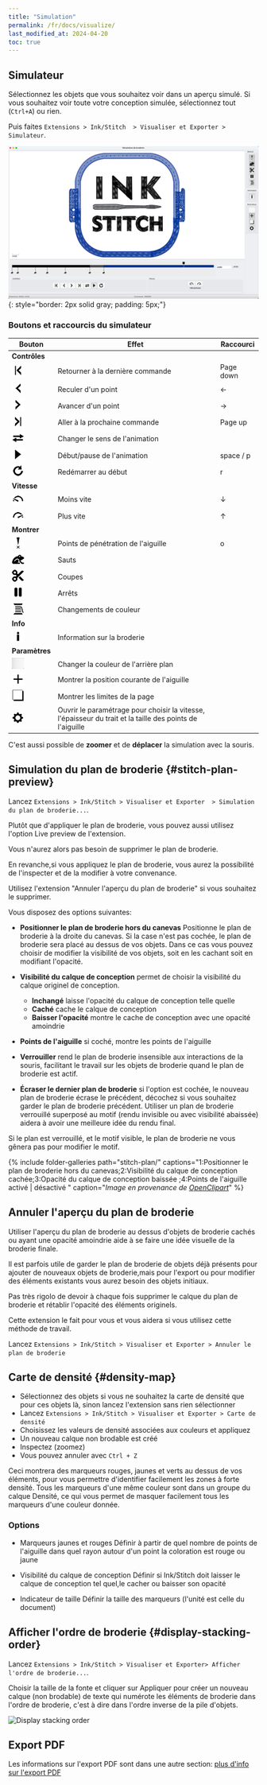 ```yaml
---
title: "Simulation"
permalink: /fr/docs/visualize/
last_modified_at: 2024-04-20
toc: true
---
```

## Simulateur

Sélectionnez les objets que vous souhaitez voir dans un aperçu simulé. Si vous souhaitez voir toute votre conception simulée, sélectionnez tout (`Ctrl+A`) ou rien.

Puis faites `Extensions > Ink/Stitch  > Visualiser et Exporter > Simulateur`.

![Simulator](/assets/images/docs/fr/simulateur.jpg)
{: style="border: 2px solid gray; padding: 5px;"}

### Boutons et raccourcis du simulateur 


 
Bouton | Effet | Raccourci
-------- | -------- | --------
**Contrôles**||
|<img src="/assets/images/docs/icons/backward_command.png" >|Retourner à la dernière commande| <key>Page down</key>
|<img src="/assets/images/docs/icons/backward_stitch.png" >|Reculer d'un point| <key>←</key>
|<img src="/assets/images/docs/icons/forward_stitch.png" >|Avancer d'un point| <key>→</key>
|<img src="/assets/images/docs/icons/forward_command.png" >|Aller à la prochaine commande| <key>Page up</key> 
|<img src="/assets/images/docs/icons/direction.png" >|Changer le sens de l'animation| 
|<img src="/assets/images/docs/icons/play.png"> | Début/pause de l'animation |<key>space</key> /  <key>p</key>
|<img src="/assets/images/docs/icons/restart.png" >|Redémarrer au début| <key>r</key>
**Vitesse**||
|<img src="/assets/images/docs/icons/slower.png" >|Moins vite| <key>↓</key> 
|<img src="/assets/images/docs/icons/faster.png" >|Plus vite| <key>↑</key> 
**Montrer**||
|<img src="/assets/images/docs/icons/npp.png" >|Points de pénétration de l'aiguille| <key>o</key>
|<img src="/assets/images/docs/icons/jump.png" >|Sauts| 
|<img src="/assets/images/docs/icons/trim.png" >|Coupes| 
|<img src="/assets/images/docs/icons/stop.png" >|Arrêts| 
|<img src="/assets/images/docs/icons/color_change.png" >|Changements de couleur| 
**Info**||
|<img src="/assets/images/docs/icons/info.png" >|Information sur la broderie| 
**Paramètres**||
|<img src="/assets/images/docs/icons/change_background.png" >|Changer la couleur de l'arrière plan| 
|<img src="/assets/images/docs/icons/cursor.png" >|Montrer la position courante de l'aiguille| 
|<img src="/assets/images/docs/icons/page.png" >|Montrer les limites de la page| 
|<img src="/assets/images/docs/icons/settings.png" >|Ouvrir le paramétrage pour choisir la vitesse, l'épaisseur du trait et la taille des points de l'aiguille| 

C'est aussi possible de **zoomer** et de **déplacer** la simulation avec la souris.

## Simulation du plan de broderie {#stitch-plan-preview}

Lancez `Extensions > Ink/Stitch > Visualiser et Exporter  > Simulation du plan de broderie...`.

Plutôt que d'appliquer le plan de broderie, vous pouvez aussi utilisez l'option Live preview de l'extension. 

Vous n'aurez alors pas besoin de supprimer le plan de broderie. 

En revanche,si vous appliquez le plan de broderie, vous aurez la possibilité de l'inspecter et de la modifier à votre convenance. 

Utilisez l'extension "Annuler l'aperçu du plan de broderie" si vous souhaitez le supprimer.

Vous disposez des options suivantes:
* **Positionner le plan de broderie hors du canevas** Positionne le plan de broderie  à la droite du canevas. Si la case n'est pas cochée, le plan de broderie sera placé au dessus de vos objets. Dans ce cas vous pouvez choisir de modifier la visibilité de vos objets, soit en les cachant soit en modifiant l'opacité.
* **Visibilité du calque de conception** permet de choisir la visibilité du calque originel de conception.
  * **Inchangé** laisse l'opacité du calque de conception telle quelle
  * **Caché** cache le calque de conception
  * **Baisser l'opacité** montre le cache de conception avec une opacité amoindrie
 
* **Points de l'aiguille** si coché, montre les points de l'aiguille
* **Verrouiller** rend le plan de broderie insensible aux interactions de la souris, facilitant le travail sur les objets de broderie quand le plan de broderie est actif.

* **Écraser le dernier plan de broderie** si l'option est cochée, le nouveau plan de broderie écrase le précédent, décochez si vous souhaitez garder le plan de broderie précédent.
Utiliser un plan de broderie verrouillé superposé au motif (rendu invisible ou avec visibilité abaissée) aidera à avoir une meilleure idée du rendu final.

Si le plan est verrouillé, et le motif visible, le plan de broderie ne vous gênera pas pour modifier le motif.



{% include folder-galleries path="stitch-plan/" captions="1:Positionner le plan de broderie hors du canevas;2:Visibilité du calque de conception cachée;3:Opacité du calque de conception baissée ;4:Points de l'aiguille activé | désactivé " caption="<i>Image en provenance de [OpenClipart](https://openclipart.org/detail/334596)</i>" %}

## Annuler l'aperçu du plan de broderie
Utiliser l'aperçu du plan de broderie au dessus d'objets de broderie cachés ou ayant une opacité amoindrie aide à se faire une idée visuelle de la broderie finale.

Il est parfois utile de garder le plan de broderie de objets déjà présents pour ajouter de nouveaux objets de broderie,mais pour l'export ou pour modifier des éléments existants vous aurez besoin des objets initiaux.

Pas très rigolo de devoir à chaque fois supprimer le calque du plan de broderie et rétablir l'opacité des éléments originels. 

Cette extension le fait pour vous et vous aidera si vous utilisez cette méthode de travail.


Lancez `Extensions > Ink/Stitch > Visualiser et Exporter > Annuler le plan de broderie`

## Carte de densité {#density-map}

* Sélectionnez des objets si vous ne souhaitez la carte de densité que pour ces objets là, sinon lancez l'extension sans rien sélectionner
* Lancez `Extensions > Ink/Stitch > Visualiser et Exporter > Carte de densité`
* Choisissez les valeurs de densité associées aux couleurs et appliquez
* Un nouveau calque non brodable est créé
* Inspectez (zoomez)
* Vous pouvez annuler avec `Ctrl + Z`

Ceci montrera des marqueurs rouges, jaunes et verts au dessus de vos éléments, pour vous permettre d'identifier facilement les zones à forte densité. Tous les marqueurs d'une même couleur sont dans un groupe du calque Densité, ce qui vous permet de masquer facilement tous les marqueurs d'une couleur donnée.

### Options

* Marqueurs jaunes et rouges
 Définir à partir de quel nombre de points de l'aiguille dans quel rayon autour  d'un point la coloration est rouge ou jaune

* Visibilité du calque de conception
Définir si Ink/Stitch doit laisser le calque de conception tel quel,le cacher  ou baisser son opacité

* Indicateur de taille
Définir la taille des marqueurs (l'unité est celle du document)

## Afficher l'ordre de broderie {#display-stacking-order}

Lancez `Extensions > Ink/Stitch > Visualiser et Exporter> Afficher l'ordre de broderie...`.

Choisir la taille de la fonte et cliquer sur  Appliquer pour créer un nouveau calque (non brodable) de texte qui numérote les éléments de broderie dans l'ordre de broderie, c'est à dire dans l'ordre  inverse de la  pile d'objets.

![Display stacking order](/assets/images/docs/stacking_order.png)

## Export PDF

Les informations sur l'export PDF sont dans une autre section: [plus d'info sur l'export PDF](/fr/docs/print-pdf)
